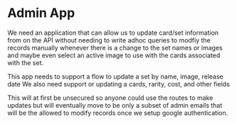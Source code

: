 # Admin App

We need an application that can allow us to update card/set information from on the API without needing to write adhoc queries to modfiy the records manually whenever there is a change to the set names or images and maybe even select an active image to use with the cards associated with the set. 

This app needs to support a flow to update a set by name, image, release date
We also need support or updating a cards, rarity, cost, and other fields


This will at first be unsecured so anyone could use the routes to make updates but will eventually move to be only a subset of admin emails that will be the allowed to modify records once we setup google authentication.